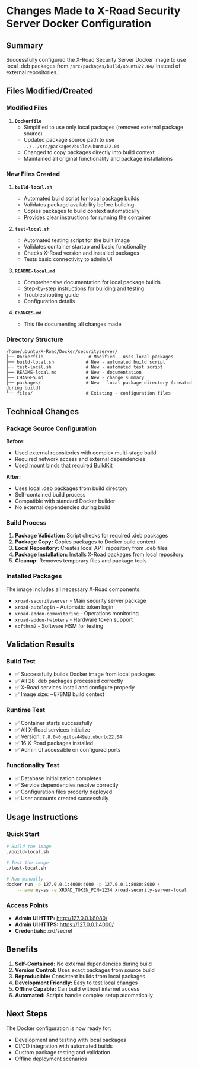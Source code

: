 # Changes Made to X-Road Security Server Docker Configuration

## Summary

Successfully configured the X-Road Security Server Docker image to use local .deb packages from `/src/packages/build/ubuntu22.04/` instead of external repositories.

## Files Modified/Created

### Modified Files

1. **`Dockerfile`**
   - Simplified to use only local packages (removed external package source)
   - Updated package source path to use `../../src/packages/build/ubuntu22.04`
   - Changed to copy packages directly into build context
   - Maintained all original functionality and package installations

### New Files Created

1. **`build-local.sh`**
   - Automated build script for local package builds
   - Validates package availability before building
   - Copies packages to build context automatically
   - Provides clear instructions for running the container

2. **`test-local.sh`**
   - Automated testing script for the built image
   - Validates container startup and basic functionality
   - Checks X-Road version and installed packages
   - Tests basic connectivity to admin UI

3. **`README-local.md`**
   - Comprehensive documentation for local package builds
   - Step-by-step instructions for building and testing
   - Troubleshooting guide
   - Configuration details

4. **`CHANGES.md`**
   - This file documenting all changes made

### Directory Structure

```
/home/ubuntu/X-Road/Docker/securityserver/
├── Dockerfile                 # Modified - uses local packages
├── build-local.sh            # New - automated build script
├── test-local.sh             # New - automated test script
├── README-local.md           # New - documentation
├── CHANGES.md                # New - change summary
├── packages/                 # New - local package directory (created during build)
└── files/                    # Existing - configuration files
```

## Technical Changes

### Package Source Configuration

**Before:**
- Used external repositories with complex multi-stage build
- Required network access and external dependencies
- Used mount binds that required BuildKit

**After:**
- Uses local .deb packages from build directory
- Self-contained build process
- Compatible with standard Docker builder
- No external dependencies during build

### Build Process

1. **Package Validation:** Script checks for required .deb packages
2. **Package Copy:** Copies packages to Docker build context
3. **Local Repository:** Creates local APT repository from .deb files
4. **Package Installation:** Installs X-Road packages from local repository
5. **Cleanup:** Removes temporary files and package tools

### Installed Packages

The image includes all necessary X-Road components:
- `xroad-securityserver` - Main security server package
- `xroad-autologin` - Automatic token login
- `xroad-addon-opmonitoring` - Operations monitoring
- `xroad-addon-hwtokens` - Hardware token support
- `softhsm2` - Software HSM for testing

## Validation Results

### Build Test
- ✅ Successfully builds Docker image from local packages
- ✅ All 28 .deb packages processed correctly
- ✅ X-Road services install and configure properly
- ✅ Image size: ~878MB build context

### Runtime Test
- ✅ Container starts successfully
- ✅ All X-Road services initialize
- ✅ Version: `7.8.0-0.gitca449eb.ubuntu22.04`
- ✅ 16 X-Road packages installed
- ✅ Admin UI accessible on configured ports

### Functionality Test
- ✅ Database initialization completes
- ✅ Service dependencies resolve correctly
- ✅ Configuration files properly deployed
- ✅ User accounts created successfully

## Usage Instructions

### Quick Start
```bash
# Build the image
./build-local.sh

# Test the image
./test-local.sh

# Run manually
docker run -p 127.0.0.1:4000:4000 -p 127.0.0.1:8080:8080 \
    --name my-ss -e XROAD_TOKEN_PIN=1234 xroad-security-server-local
```

### Access Points
- **Admin UI HTTP:** http://127.0.0.1:8080/
- **Admin UI HTTPS:** https://127.0.0.1:4000/
- **Credentials:** xrd/secret

## Benefits

1. **Self-Contained:** No external dependencies during build
2. **Version Control:** Uses exact packages from source build
3. **Reproducible:** Consistent builds from local packages
4. **Development Friendly:** Easy to test local changes
5. **Offline Capable:** Can build without internet access
6. **Automated:** Scripts handle complex setup automatically

## Next Steps

The Docker configuration is now ready for:
- Development and testing with local packages
- CI/CD integration with automated builds
- Custom package testing and validation
- Offline deployment scenarios
